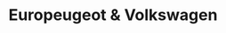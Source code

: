 ---
title: "Europeugeot & Volkswagen"
url: /barrios-unidos/europeugeot-und-volkswagen/
shop: piezas de automóviles
---